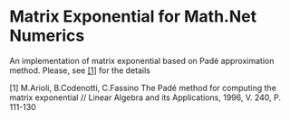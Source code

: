 # Matrix Exponential for Math.Net Numerics

An implementation of matrix exponential based on Padé approximation method.
Please, see [[1]](https://www.sciencedirect.com/science/article/pii/0024379594001901) for the details

[1] M.Arioli, B.Codenotti, C.Fassino The Padé method for computing the matrix exponential // Linear Algebra and its Applications, 1996, V. 240, P. 111-130
